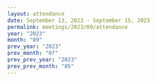 ```yaml
---
layout: attendance
date: September 13, 2023 - September 15, 2023
permalink: meetings/2023/09/attendance
year: "2023"
month: "09"
prev_year: "2023"
prev_month: "07"
prev_prev_year: "2023"
prev_prev_month: "05"
---
```


